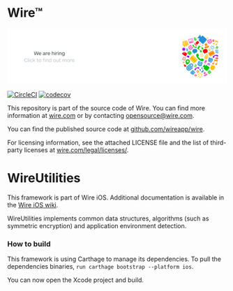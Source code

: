 # Wire™

[![Wire logo](https://github.com/wireapp/wire/blob/master/assets/header-small.png?raw=true)](https://wire.com/jobs/)

[![CircleCI](https://circleci.com/gh/wireapp/wire-ios-utilities.svg?style=shield)](https://circleci.com/gh/wireapp/wire-ios-utilities) [![codecov](https://codecov.io/gh/wireapp/wire-ios-utilities/branch/develop/graph/badge.svg)](https://codecov.io/gh/wireapp/wire-ios-utilities)

This repository is part of the source code of Wire. You can find more information at [wire.com](https://wire.com) or by contacting opensource@wire.com.

You can find the published source code at [github.com/wireapp/wire](https://github.com/wireapp/wire).

For licensing information, see the attached LICENSE file and the list of third-party licenses at [wire.com/legal/licenses/](https://wire.com/legal/licenses/).

# WireUtilities

This framework is part of Wire iOS. Additional documentation is available in the [Wire iOS wiki](https://github.com/wireapp/wire-ios/wiki).

WireUtilities implements common data structures, algorithms (such as symmetric encryption) and application environment detection.

### How to build

This framework is using Carthage to manage its dependencies. To pull the dependencies binaries, `run carthage bootstrap --platform ios`.

You can now open the Xcode project and build.
